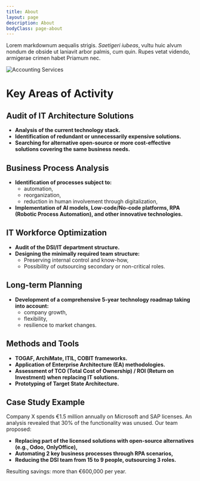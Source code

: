 ```yaml
---
title: About
layout: page
description: About
bodyClass: page-about
---
```


Lorem markdownum aequalis strigis. _Saetigeri iubeas_, vultu huic alvum nondum
de obside ut laniavit arbor palmis, cum quin. Rupes vetat videndo, armigerae
crimen habet Priamum nec.

![Accounting Services](/images/thom-holmes-Lrfw0U_o9I0-unsplash.jpg)


# Key Areas of Activity

##  Audit of IT Architecture Solutions
   - **Analysis of the current technology stack.**
   - **Identification of redundant or unnecessarily expensive solutions.**
   - **Searching for alternative open-source or more cost-effective solutions covering the same business needs.**
## Business Process Analysis
   - **Identification of processes subject to:**
      - automation,
      - reorganization,
      - reduction in human involvement through digitalization,
   - **Implementation of AI models, Low-code/No-code platforms, RPA (Robotic Process Automation), and other innovative technologies.**

## IT Workforce Optimization
   - **Audit of the DSI/IT department structure.**
   - **Designing the minimally required team structure:**
     - Preserving internal control and know-how,
     - Possibility of outsourcing secondary or non-critical roles.

## Long-term Planning
   - **Development of a comprehensive 5-year technology roadmap taking into account:**
      - company growth,
      - flexibility,
      - resilience to market changes.

## Methods and Tools
   - **TOGAF, ArchiMate, ITIL, COBIT frameworks.**
   - **Application of Enterprise Architecture (EA) methodologies.**
   - **Assessment of TCO (Total Cost of Ownership) / ROI (Return on Investment) when replacing IT solutions.**
   - **Prototyping of Target State Architecture.**

## Case Study Example
Company X spends €1.5 million annually on Microsoft and SAP licenses. An analysis revealed that 30% of the functionality was unused. Our team proposed:
   - **Replacing part of the licensed solutions with open-source alternatives (e.g., Odoo, OnlyOffice),**
   - **Automating 2 key business processes through RPA scenarios,**
   - **Reducing the DSI team from 15 to 9 people, outsourcing 3 roles.**

Resulting savings: more than €600,000 per year.
